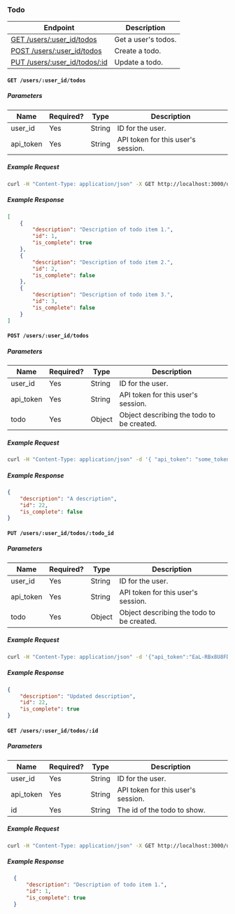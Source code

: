 ### Todo

| Endpoint                                                            | Description         |
| ------------------------------------------------------------------- | ------------------- |
| [GET /users/:user_id/todos](/doc/todo.md#get-usersuser_idtodos)     | Get a user's todos. |
| [POST /users/:user_id/todos](/doc/todo.md#post-usersuser_idtodos)   | Create a todo.      |
| [PUT /users/:user_id/todos/:id](/doc/todo.md#put-usersuser_idtodos) | Update a todo.      |

#### `GET /users/:user_id/todos`

##### Parameters

| Name      | Required? | Type   | Description                        |
| --------- | --------- | ------ | ---------------------------------- |
| user_id   | Yes       | String | ID for the user.                   |
| api_token | Yes       | String | API token for this user's session. |

##### Example Request

```bash
curl -H "Content-Type: application/json" -X GET http://localhost:3000/users/1/todos.json?api_token=KyvGjBHBeDsBeNsXx9XP | python -m json.tool
```

##### Example Response

```json
[
    {
        "description": "Description of todo item 1.",
        "id": 1,
        "is_complete": true
    },
    {
        "description": "Description of todo item 2.",
        "id": 2,
        "is_complete": false
    },
    {
        "description": "Description of todo item 3.",
        "id": 3,
        "is_complete": false
    }
]
```

#### `POST /users/:user_id/todos`

##### Parameters

| Name      | Required? | Type   | Description                               |
| --------- | --------- | ------ | ----------------------------------------- |
| user_id   | Yes       | String | ID for the user.                          |
| api_token | Yes       | String | API token for this user's session.        |
| todo      | Yes       | Object | Object describing the todo to be created. |

##### Example Request 

```bash
curl -H "Content-Type: application/json" -d '{ "api_token": "some_token", "todo": {"description": "A description"}}' -X POST "http://localhost:3000/users/1/todos"
```

##### Example Response

```json
{
    "description": "A description",
    "id": 22,
    "is_complete": false
}
```
#### `PUT /users/:user_id/todos/:todo_id`

##### Parameters

| Name      | Required? | Type   | Description                               |
| --------- | --------- | ------ | ----------------------------------------- |
| user_id   | Yes       | String | ID for the user.                          |
| api_token | Yes       | String | API token for this user's session.        |
| todo      | Yes       | Object | Object describing the todo to be created. |

##### Example Request 

```bash
curl -H "Content-Type: application/json" -d '{"api_token":"EaL-RBx8U8FD9D4wRWP1", "todo": {"description": "Updated description", "is_complete": true}}' -X PUT http://localhost:3000/users/1/todos/22
```

##### Example Response

```json
{
    "description": "Updated description",
    "id": 22,
    "is_complete": true
}
```

#### `GET /users/:user_id/todos/:id`

##### Parameters

| Name      | Required? | Type   | Description                        |
| --------- | --------- | ------ | ---------------------------------- |
| user_id   | Yes       | String | ID for the user.                   |
| api_token | Yes       | String | API token for this user's session. |
| id        | Yes       | String | The id of the todo to show.        |

##### Example Request

```bash
curl -H "Content-Type: application/json" -X GET http://localhost:3000/users/1/todos/1?api_token=KyvGjBHBeDsBeNsXx9XP | python -m json.tool
```

##### Example Response

```json
  {
      "description": "Description of todo item 1.",
      "id": 1,
      "is_complete": true
  }
```
